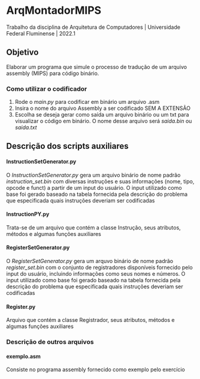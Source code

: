 # ArqMontadorMIPS
Trabalho da disciplina de Arquitetura de Computadores | Universidade Federal Fluminense | 2022.1

## Objetivo
Elaborar um programa que simule o processo de tradução de um arquivo assembly (MIPS) para código binário.

###
### Como utilizar o codificador
1) Rode o _main.py_ para codificar em binário um arquivo .asm
2) Insira o nome do arquivo Assembly a ser codificado SEM A EXTENSÃO
3) Escolha se deseja gerar como saída um arquivo binário ou um txt para visualizar o código em binário. 
O nome desse arquivo será _saida.bin_ ou _saida.txt_

##
## Descrição dos scripts auxiliares

#### InstructionSetGenerator.py
O _InstructionSetGenerator.py_ gera um arquivo binário de nome padrão _instruction_set.bin_ com diversas instruções e suas
informações (nome, tipo, opcode e funct) a partir de um input do usuário. O input utilizado
como base foi gerado baseado na tabela fornecida pela descrição do problema
que especificada quais instruções deveriam ser codificadas

#### InstructionPY.py
Trata-se de um arquivo que contém a classe Instrução, seus atributos, métodos e algumas
funções auxiliares

#### RegisterSetGenerator.py
O _RegisterSetGenerator.py_ gera um arquvo binário de nome padrão _register_set.bin_ com o conjunto de registradores disponíveis
fornecido pelo input do usuário, incluindo informações como seus nomes e números. O input utilizado
como base foi gerado baseado na tabela fornecida pela descrição do problema
que especificada quais instruções deveriam ser codificadas

#### Register.py
Arquivo que contém a classe Registrador, seus atributos, métodos e algumas funções auxiliares

###
### Descrição de outros arquivos

#### exemplo.asm
Consiste no programa assembly fornecido como exemplo pelo exercício
